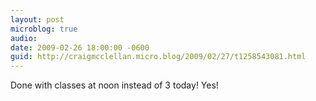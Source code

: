 ```yaml
---
layout: post
microblog: true
audio: 
date: 2009-02-26 18:00:00 -0600
guid: http://craigmcclellan.micro.blog/2009/02/27/t1258543081.html
---
```

Done with classes at noon instead of 3 today! Yes!
